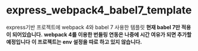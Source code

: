 # express_webpack4_babel7_template
express기반 프로젝트에 webpack 4와 babel 7 사용한 템플릿
__현재 babel 7만 적용이 되어있습니다.__
__webpack 4를 이용한 번들링 연동은 나중에 시간 여유가 되면 추가할 예정입니다__
__이 프로젝트는 env 설정을 따로 하고 있지 않습니다.__